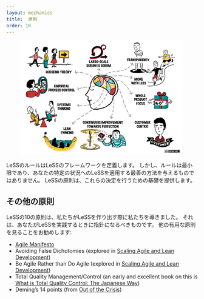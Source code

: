 ```yaml
---
layout: mechanics
title:  原則
order: 10
---
```


<figure>
  <img src="/img/xprinciples.png" alt="xprinciples.png">
</figure>

<!---
The LeSS rules define the LeSS Framework. But the rules are minimalistic and do not give answers as to how best to apply LeSS in your specific context. The LeSS principles provide the basis for making those decisions.
--->
LeSSのルールはLeSSのフレームワークを定義します。
しかし、ルールは最小限であり、あなたの特定の状況へのLeSSを適用する最善の方法を与えるものではありません。
LeSSの原則は、これらの決定を行うための基礎を提供します。

<!---
## Other Principles?

The ten LeSS Principles guided us in creating LeSS and they should guide you when you are implementing LeSS. Other useful principles you might want to explore:
--->
## その他の原則

LeSSの10の原則は、私たちがLeSSを作り出す際に私たちを導きました。
それは、あなたがLeSSを実践するときに指針になるべきものです。
他の有用な原則を見ることをお勧めします:

<!---
Agile Manifesto
Avoiding False Dichotomies (explored in Scaling Agile and Lean Development)
Be Agile Rather than Do Agile (explored in Scaling Agile and Lean Development)
Total Quality Management/Control (an early and excellent book on this is What is Total Quality Control: The Japanese Way)
Deming’s 14 points (from Out of the Crisis)
-->
* [Agile Manifesto](http://agilemanifesto.org/iso/ja/)
* Avoiding False Dichotomies (explored in [Scaling Agile and Lean Development](http://www.amazon.com/Scaling-Lean-Agile-Development-Organizational/dp/0321480961))
* Be Agile Rather than Do Agile (explored in [Scaling Agile and Lean Development](http://www.amazon.com/Scaling-Lean-Agile-Development-Organizational/dp/0321480961))
* Total Quality Management/Control (an early and excellent book on this is [What is Total Quality Control: The Japanese Way](http://www.amazon.com/What-Total-Quality-Control-Japanese/dp/0139524339))
* Deming’s 14 points (from [Out of the Crisis](http://www.amazon.com/Out-Crisis-W-Edwards-Deming/dp/0262541157))
